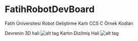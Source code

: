 # FatihRobotDevBoard
Fatih Üniversitesi Robot Geliştirme Kartı CCS C Örnek Kodları

Devrenin 3D hali
![alt tag](https://raw.githubusercontent.com/selmaucar/FatihRobotDevBoard/master/resim/3d.png)
Kartın Dizilmiş Hali
![alt tag](https://raw.githubusercontent.com/selmaucar/FatihRobotDevBoard/master/resim/fatihrobot.jpg)
